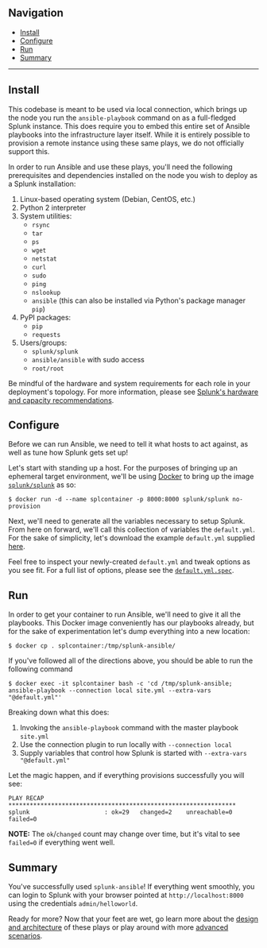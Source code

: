 ## Navigation

* [Install](#install)
* [Configure](#configure)
* [Run](#run)
* [Summary](#summary)

----

## Install

This codebase is meant to be used via local connection, which brings up the node you run the `ansible-playbook` command on as a full-fledged Splunk instance. This does require you to embed this entire set of Ansible playbooks into the infrastructure layer itself. While it is entirely possible to provision a remote instance using these same plays, we do not officially support this.

In order to run Ansible and use these plays, you'll need the following prerequisites and dependencies installed on the node you wish to deploy as a Splunk installation:
1. Linux-based operating system (Debian, CentOS, etc.)
2. Python 2 interpreter
3. System utilities:
    * `rsync`
    * `tar`
    * `ps`
    * `wget`
    * `netstat`
    * `curl`
    * `sudo` 
    * `ping`
    * `nslookup`
    * `ansible` (this can also be installed via Python's package manager `pip`)
4. PyPI packages:
    * `pip`
    * `requests`
5. Users/groups:
    * `splunk/splunk`
    * `ansible/ansible` with sudo access
    * `root/root`

Be mindful of the hardware and system requirements for each role in your deployment's topology. For more information, please see [Splunk's hardware and capacity recommendations](https://docs.splunk.com/Documentation/Splunk/7.2.4/Installation/Systemrequirements).

## Configure
Before we can run Ansible, we need to tell it what hosts to act against, as well as tune how Splunk gets set up!

Let's start with standing up a host. For the purposes of bringing up an ephemeral target environment, we'll be using [Docker](https://www.docker.com/) to bring up the image [`splunk/splunk`](https://hub.docker.com/r/splunk/splunk/) as so:
```
$ docker run -d --name splcontainer -p 8000:8000 splunk/splunk no-provision
```

Next, we'll need to generate all the variables necessary to setup Splunk. From here on forward, we'll call this collection of variables the `default.yml`. For the sake of simplicity, let's download the example `default.yml` supplied [here](advanced/default.yml.spec.md#sample).

Feel free to inspect your newly-created `default.yml` and tweak options as you see fit. For a full list of options, please see the [`default.yml.spec`](advanced/default.yml.spec.md#spec).

## Run
In order to get your container to run Ansible, we'll need to give it all the playbooks. This Docker image conveniently has our playbooks already, but for the sake of experimentation let's dump everything into a new location:
```
$ docker cp . splcontainer:/tmp/splunk-ansible/
```

If you've followed all of the directions above, you should be able to run the following command
```
$ docker exec -it splcontainer bash -c 'cd /tmp/splunk-ansible; ansible-playbook --connection local site.yml --extra-vars "@default.yml"'
```

Breaking down what this does:
1. Invoking the `ansible-playbook` command with the master playbook `site.yml`
2. Use the connection plugin to run locally with `--connection local`
3. Supply variables that control how Splunk is started with `--extra-vars "@default.yml"`

Let the magic happen, and if everything provisions successfully you will see:
```
PLAY RECAP ****************************************************************
splunk                     : ok=29   changed=2    unreachable=0    failed=0
```
__NOTE:__ The `ok`/`changed` count may change over time, but it's vital to see `failed=0` if everything went well.

## Summary
You've successfully used `splunk-ansible`! If everything went smoothly, you can login to Splunk with your browser pointed at `http://localhost:8000` using the credentials `admin/helloworld`.

Ready for more? Now that your feet are wet, go learn more about the [design and architecture](ARCHITECTURE.md) of these plays or play around with more [advanced scenarios](ADVANCED.md).
